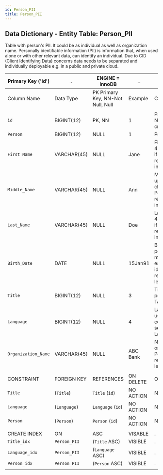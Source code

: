 ```yaml
---
id: Person_PII
title: Person_PII
---
```


## Data Dictionary - Entity Table: Person_PII

Table with person's PII. It could be as individual as well as organization name. 
Personally identifiable information (PII) is information that, when used alone or with other relevant data, can identify an individual. 
Due to CID (Client Identifying Data) concerns data needs to be separated and individually deployable e.g. in a public and private cloud.  


| Primary Key ('id')|.|ENGINE = InnoDB|.|.|
|---|---|---|---|---|
|Column Name|Data Type|PK Primary Key, NN-Not Null, Null|Example|Comments|
||
|`id`|BIGINT(12)|PK, NN|1|PrimaryKey-ID, Not Null (auto creates)|
|`Person`|BIGINT(12)|NULL|1|Person ID|
|`First_Name`|VARCHAR(45)|NULL|Jane|First Name upto 45 characters, if Person table represnts an individual|
|`Middle_Name`|VARCHAR(45)|NULL|Ann|Middle Name upto 45 characters , if Person table represnts an individual|
|`Last_Name`|VARCHAR(45)|NULL|Doe|Last Name upto 45 characters, if Person table represnts an individual|
|`Birth_Date`|DATE|NULL|15Jan91|Birthdate if person, can mean 'date of establishment' id Person represents legal entity|
|`Title`|BIGINT(12)|NULL|3|Title id of person. see Table-Title|
|`Language`|BIGINT(12)|NULL|4|Language id used for communication. see Table-Language|
|`Organization_Name`|VARCHAR(45)|NULL|ABC Bank|Name of the organization,  if Person table represents legal entity|
||
|CONSTRAINT|FOREIGN KEY|REFERENCES|ON DELETE|ON UPDATE|
|`Title`|(`Title`)|`Title` (`id`)| NO ACTION|NO ACTION|
|`Language`|(`Language`)|`Language` (`id`)| NO ACTION|NO ACTION|
|`Person`|(`Person`)|`Person` (`id`)| NO ACTION|NO ACTION|
||
|CREATE INDEX|ON|ASC|VISABLE|.|
|`Title_idx`|`Person_PII`|(`Title` ASC) | VISIBLE|.|
|`Language_idx`|`Person_PII`|(`Language` ASC) | VISIBLE|.|
|`Person_idx`|`Person_PII`|(`Person` ASC) | VISIBLE|.|
||  
 
